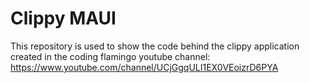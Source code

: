 # Clippy MAUI
This repository is used to show the code behind the clippy application created in the coding flamingo youtube channel: https://www.youtube.com/channel/UCjGgqULI1EX0VEoizrD6PYA
